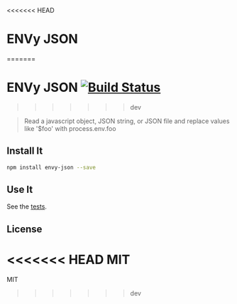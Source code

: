 <<<<<<< HEAD
# ENVy JSON
=======
# ENVy JSON [![Build Status](https://travis-ci.org/zeke/envy-json.png?branch=master)](https://travis-ci.org/zeke/envy-json)
>>>>>>> dev

> Read a javascript object, JSON string, or JSON file and replace values like '$foo' with process.env.foo

## Install It

```sh
npm install envy-json --save
```

## Use It

See the [tests](test/index.js).

## License

<<<<<<< HEAD
MIT
=======
MIT
>>>>>>> dev
